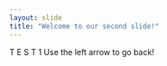 ```yaml
---
layout: slide
title: "Welcome to our second slide!"
---
```

T E S T 1 
Use the left arrow to go back!
